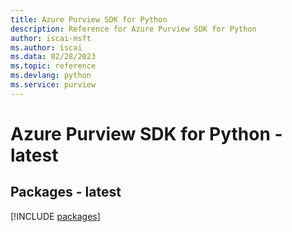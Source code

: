 ```yaml
---
title: Azure Purview SDK for Python
description: Reference for Azure Purview SDK for Python
author: iscai-msft
ms.author: iscai
ms.data: 02/28/2023
ms.topic: reference
ms.devlang: python
ms.service: purview
---
```

# Azure Purview SDK for Python - latest
## Packages - latest
[!INCLUDE [packages](purview-index.md)]